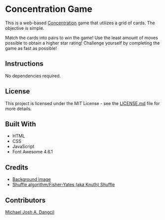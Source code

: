 # Concentration Game
This is a web-based [Concentration](https://en.wikipedia.org/wiki/Concentration_(card_game)) game that utilizes a grid of cards. The objective is simple.

Match the cards into pairs to win the game! Use the least amount of moves possible to obtain a higher star rating! Challenge yourself by completing the game as fast as possible!

## Instructions
No dependencies required.

## License
This project is licensed under the MIT License - see the [LICENSE.md](https://github.com/MichaelJoshDangcil/Concentration-Game/blob/master/LICENSE) file for more details.

## Built With
+ HTML
+ CSS
+ JavaScript
+ Font Awesome 4.6.1

## Credits
+ [Background image](https://www.toptal.com/designers/subtlepatterns/geometry-2/)
+ [Shuffle algorithm/Fisher-Yates (aka Knuth) Shuffle](http://stackoverflow.com/a/2450976)

## Contributors
[Michael Josh A. Dangcil](https://github.com/MichaelJoshDangcil)

